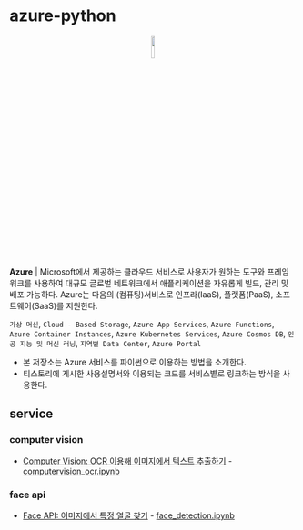 # azure-python
<p align="center">
  <a href="https://azure.microsoft.com/ko-kr"/>
    <img src="https://upload.wikimedia.org/wikipedia/commons/thumb/f/fa/Microsoft_Azure.svg/1200px-Microsoft_Azure.svg.png" width="10%"/>
  </a>
</p>

**Azure** | Microsoft에서 제공하는 클라우드 서비스로 사용자가 원하는 도구와 프레임워크를 사용하여 대규모 글로벌 네트워크에서 애플리케이션을 자유롭게 빌드, 관리 및 배포 가능하다.
Azure는 다음의 (컴퓨팅)서비스로 인프라(IaaS), 플랫폼(PaaS), 소프트웨어(SaaS)를 지원한다.

```가상 머신```, ```Cloud - Based Storage```, ```Azure App Services```, ```Azure Functions```, ```Azure Container Instances```, ```Azure Kubernetes Services```, ```Azure Cosmos DB```, ```인공 지능 및 머신 러닝```, ```지역별 Data Center```, ```Azure Portal```

- 본 저장소는 Azure 서비스를 파이썬으로 이용하는 방법을 소개한다.
- 티스토리에 게시한 사용설명서와 이용되는 코드를 서비스별로 링크하는 방식을 사용한다.

## service
### computer vision
  - [Computer Vision: OCR 이용해 이미지에서 텍스트 추출하기](https://riverallzero.tistory.com/41) - [computervision_ocr.ipynb](https://github.com/riverallzero/azure-python/tree/main/computer-vision/ocr.ipynb)

### face api
  - [Face API: 이미지에서 특정 얼굴 찾기](https://riverallzero.tistory.com/64) - [face_detection.ipynb](https://github.com/riverallzero/azure-python/tree/main/face-api/face_detection.ipynb)
